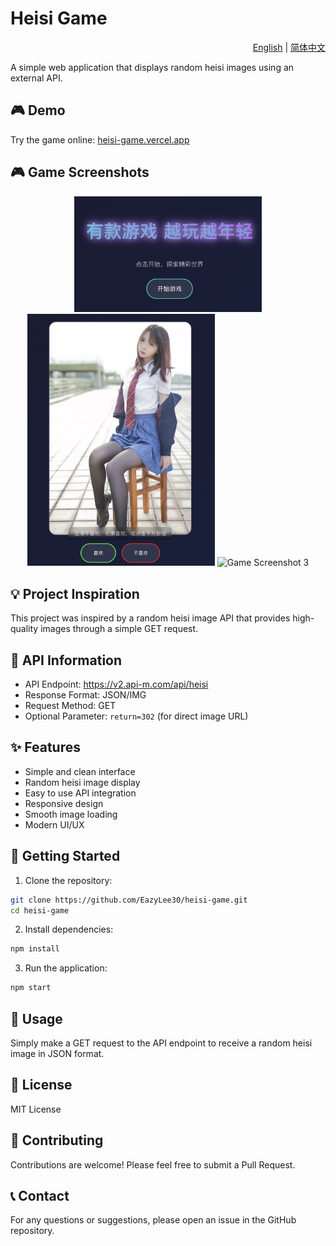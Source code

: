 # Heisi Game

<div align="right">
  <a href="./README.md">English</a> | <a href="./README.zh-CN.md">简体中文</a>
</div>

A simple web application that displays random heisi images using an external API.

## 🎮 Demo

Try the game online: [heisi-game.vercel.app](heisi-game.vercel.app)

## 🎮 Game Screenshots

<div align="center">
  <img src="./public/assets/game-screenshot-1.png" alt="Game Screenshot 1" width="300"/>
  <img src="./public/assets/game-screenshot-2.png" alt="Game Screenshot 2" width="300"/>
  <img src="./public/assets/game-screenshot-3.png" alt="Game Screenshot 3" width="300"/>
</div>

## 💡 Project Inspiration

This project was inspired by a random heisi image API that provides high-quality images through a simple GET request.

## 🔌 API Information

- API Endpoint: https://v2.api-m.com/api/heisi
- Response Format: JSON/IMG
- Request Method: GET
- Optional Parameter: `return=302` (for direct image URL)

## ✨ Features

- Simple and clean interface
- Random heisi image display
- Easy to use API integration
- Responsive design
- Smooth image loading
- Modern UI/UX

## 🚀 Getting Started

1. Clone the repository:
```bash
git clone https://github.com/EazyLee30/heisi-game.git
cd heisi-game
```

2. Install dependencies:
```bash
npm install
```

3. Run the application:
```bash
npm start
```

## 📝 Usage

Simply make a GET request to the API endpoint to receive a random heisi image in JSON format.

## 📄 License

MIT License

## 🤝 Contributing

Contributions are welcome! Please feel free to submit a Pull Request.

## 📞 Contact

For any questions or suggestions, please open an issue in the GitHub repository. 
